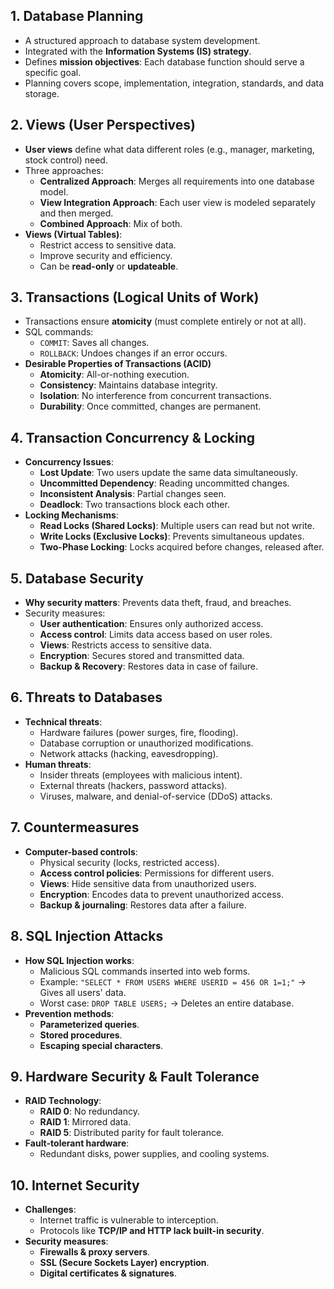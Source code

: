 ## **1. Database Planning**

- A structured approach to database system development.
- Integrated with the **Information Systems (IS) strategy**.
- Defines **mission objectives**: Each database function should serve a specific goal.
- Planning covers scope, implementation, integration, standards, and data storage.

## **2. Views (User Perspectives)**

- **User views** define what data different roles (e.g., manager, marketing, stock control) need.
- Three approaches:
    - **Centralized Approach**: Merges all requirements into one database model.
    - **View Integration Approach**: Each user view is modeled separately and then merged.
    - **Combined Approach**: Mix of both.
- **Views (Virtual Tables)**:
    - Restrict access to sensitive data.
    - Improve security and efficiency.
    - Can be **read-only** or **updateable**.

## **3. Transactions (Logical Units of Work)**

- Transactions ensure **atomicity** (must complete entirely or not at all).
- SQL commands:
    - `COMMIT`: Saves all changes.
    - `ROLLBACK`: Undoes changes if an error occurs.
- **Desirable Properties of Transactions (ACID)**
    - **Atomicity**: All-or-nothing execution.
    - **Consistency**: Maintains database integrity.
    - **Isolation**: No interference from concurrent transactions.
    - **Durability**: Once committed, changes are permanent.

## **4. Transaction Concurrency & Locking**

- **Concurrency Issues**:
    - **Lost Update**: Two users update the same data simultaneously.
    - **Uncommitted Dependency**: Reading uncommitted changes.
    - **Inconsistent Analysis**: Partial changes seen.
    - **Deadlock**: Two transactions block each other.
- **Locking Mechanisms**:
    - **Read Locks (Shared Locks)**: Multiple users can read but not write.
    - **Write Locks (Exclusive Locks)**: Prevents simultaneous updates.
    - **Two-Phase Locking**: Locks acquired before changes, released after.

## **5. Database Security**

- **Why security matters**: Prevents data theft, fraud, and breaches.
- Security measures:
    - **User authentication**: Ensures only authorized access.
    - **Access control**: Limits data access based on user roles.
    - **Views**: Restricts access to sensitive data.
    - **Encryption**: Secures stored and transmitted data.
    - **Backup & Recovery**: Restores data in case of failure.

## **6. Threats to Databases**

- **Technical threats**:
    - Hardware failures (power surges, fire, flooding).
    - Database corruption or unauthorized modifications.
    - Network attacks (hacking, eavesdropping).
- **Human threats**:
    - Insider threats (employees with malicious intent).
    - External threats (hackers, password attacks).
    - Viruses, malware, and denial-of-service (DDoS) attacks.

## **7. Countermeasures**

- **Computer-based controls**:
    - Physical security (locks, restricted access).
    - **Access control policies**: Permissions for different users.
    - **Views**: Hide sensitive data from unauthorized users.
    - **Encryption**: Encodes data to prevent unauthorized access.
    - **Backup & journaling**: Restores data after a failure.

## **8. SQL Injection Attacks**

- **How SQL Injection works**:
    - Malicious SQL commands inserted into web forms.
    - Example: `"SELECT * FROM USERS WHERE USERID = 456 OR 1=1;"` → Gives all users' data.
    - Worst case: `DROP TABLE USERS;` → Deletes an entire database.
- **Prevention methods**:
    - **Parameterized queries**.
    - **Stored procedures**.
    - **Escaping special characters**.

## **9. Hardware Security & Fault Tolerance**

- **RAID Technology**:
    - **RAID 0**: No redundancy.
    - **RAID 1**: Mirrored data.
    - **RAID 5**: Distributed parity for fault tolerance.
- **Fault-tolerant hardware**:
    - Redundant disks, power supplies, and cooling systems.

## **10. Internet Security**

- **Challenges**:
    - Internet traffic is vulnerable to interception.
    - Protocols like **TCP/IP and HTTP lack built-in security**.
- **Security measures**:
    - **Firewalls & proxy servers**.
    - **SSL (Secure Sockets Layer) encryption**.
    - **Digital certificates & signatures**.